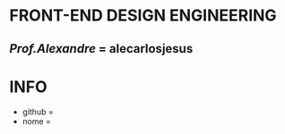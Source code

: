 # FRONT-END DESIGN ENGINEERING 

## _Prof.Alexandre_ = alecarlosjesus

# INFO 
- github =
- nome =
  
